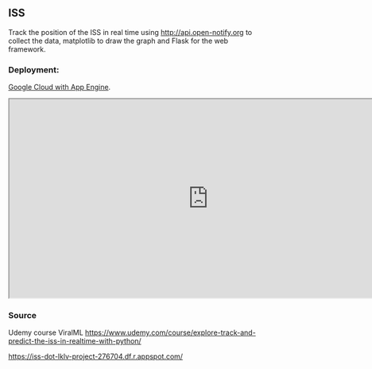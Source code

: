 ## ISS

Track the position of the ISS in real time using http://api.open-notify.org to collect the data, matplotlib to draw the graph and Flask for the web framework.

### Deployment:

[Google Cloud with App Engine](https://iss-dot-lklv-project-276704.df.r.appspot.com/).

<iframe  width="800" height="400" src="https://iss-dot-lklv-project-276704.df.r.appspot.com/"></iframe>

### Source
Udemy course ViralML
https://www.udemy.com/course/explore-track-and-predict-the-iss-in-realtime-with-python/


https://iss-dot-lklv-project-276704.df.r.appspot.com/
